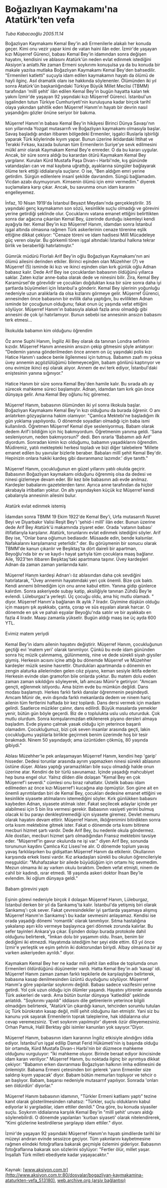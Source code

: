 # Boğazlıyan Kaymakamı'na Atatürk'ten vefa

*Tuba Kabacaoğlu 2005.11.14*

<div class="pNewsDetailMainContent" itemprop="articleBody">
 Boğazlıyan Kaymakamı Kemal Bey'in adı Ermenilerle alakalı her konuda geçer. Kimi onu vezir yapar kimi de vatan haini ilân eder. İzmir'de yaşayan kızı Müşerref Gürenci, babası Kemal Bey'in idamından sonra değişen hayatını, kendisini ve ablasını Atatürk'ün neden evlat edinmek istediğini Aksiyon'a anlattı.Ne zaman Ermeni soykırımı konuşulsa ya da bu konuda bir makale yazılsa mutlaka Boğazlıyan Kaymakamı Kemal Bey'den bahsedilir. "Ermenileri katletti" suçuyla idam edilen kaymakamın hayatı da ölümü de hayli ilginç. Asıl dramatik olanı ise hakkında söylenenler. Ölümünden iki yıl sonra Atatürk'ün başkanlığındaki Türkiye Büyük Millet Meclisi (TBMM) tarafından 'millî şehit' ilân edilen Kemal Bey'in bugün hayatta kalan tek yakını İzmir'de yaşayan 92 yaşındaki kızı Müşerref Gürenci. İstanbul'un işgalinden tutun Türkiye Cumhuriyeti'nin kuruluşuna kadar birçok tarihî olaya yakından şahitlik eden Müşerref Hanım'ın hayatı bir devrin nasıl yaşandığını gözler önüne seriyor bir bakıma.
 <br/>
 <br/>
 Müşerref Hanım'ın babası Kemal Bey'in hikâyesi Birinci Dünya Savaşı'nın son yıllarında Yozgat mutasarrıfı ve Boğazlıyan kaymakamı olmasıyla başlar. Savaş başladığı andan itibaren bölgedeki Ermeniler, işgalci Ruslarla işbirliği yaparak Türk köylerinde kıyım yapar. Bunun üzerine iktidardaki İttihat ve Terakki Fırkası, kazada bulunan tüm Ermenilerin Suriye'ye sevk edilmesini mülkî amir olarak Kaymakam Kemal Bey'e emreder. O da bu kararı uygular. Ancak, bir süre sonra aldığı bu karardan ötürü Kaymakam Kemal Bey yargılanır. Kurulan Kürd Mustafa Paşa Divan-ı Harbi'nde, kış gününde vatandaşları can ve mal kaybına uğrattığı, ayaklarına süngüler bağlayarak ölüme terk ettiği iddialarıyla suçlanır. O ise, "Ben aldığım emri yerine getirdim. Sürgün edilenlere insanî şekilde davrandım. Süngü bağlamadım. Vicdan azabı duymuyorum. Kimsenin ölümü için emir vermedim." diyerek suçlamalara karşı çıkar. Ancak, bu savunma onun idam kararını engelleyemez.
 <br/>
 <br/>
 İnfaz, 10 Nisan 1919'da İstanbul Beyazıt Meydanı'nda gerçekleştirilir. 35 yaşındaki genç kaymakamın son sözü, kesinlikle suçlu olmadığı ve görevini yerine getirdiği şeklinde olur. Çocuklarını vatana emanet ettiğini belirttikten sonra dar ağacına çıkarılan Kemal Bey, üzerinde durduğu iskemleyi kendi ayağıyla iter. Kemal Bey'in kızı Müşerref Hanım, idamdan sonra İstanbul işgal altında olmasına rağmen Türk askerlerinin cenaze törenine eşlik ettiğine dikkat çekiyor: "Cenaze töreni ve idam hadisesi Millî Mücadeleye güç veren olaylar. Bu görkemli tören işgal altındaki İstanbul halkına tekrar birlik ve beraberliği hatırlatmıştır."
 <br/>
 <br/>
 Gümrük müdürü Florlalı Arif Bey'in oğlu Boğazlıyan Kaymakamı'nın ani ölümü ailesini derinden etkiler. Birinci eşinden olan Müzehher (7) ve Müşerref (5) isminde iki kızı ve ikinci eşinden olan kırk günlük oğlu Adnan babasız kalır. Dede Arif Bey ise çocuklardan babasının öldüğünü yıllarca saklar. Zaten kızlar anne-baba olarak dede ve ninesini bilir. Zira, Kemal Bey Karamürsel'de görevlidir ve çocukları doğduktan kısa bir süre sonra daha iyi şartlarda büyümeleri için İstanbul'a gönderir. Kemal Bey işlerinin yoğunluğu nedeniyle uzun aralıklarla da olsa kızlarını görmeye gelir. Müşerref Gürenci, annesinden önce babasının bir evlilik daha yaptığını, bu evlilikten Adnan isminde bir çocuğunun olduğunu; fakat onun üç yaşında vefat ettiğini söylüyor. Müşerref Hanım'ın babasıyla alakalı fazla anısı olmadığı gibi annesini de çok iyi hatırlamıyor. Bunun sebebi ise annesinin ansızın babasını terk etmesi...
 <br/>
 <br/>
 İlkokulda babamın kim olduğunu öğrendim
 <br/>
 <br/>
 Öz anne Suphi Hanım, İngiliz Ali Bey olarak da tanınan Londra sefirinin kızıdır. Müşerref Hanım annesinin ansızın çekip gitmesini şöyle anlatıyor: "Dedemin yanına gönderilmeden önce annem on üç yaşındaki polis kızı Hatice Hanım'ı sadece benle ilgilenmesi için tutmuş. Babamın zaafı mı yoksa üvey annemin açgözlülüğümü bilemeyeceğim, babam gönlünü kaptırıyor ve onu evimize ikinci eşi olarak alıyor. Annem de evi terk ediyor, İstanbul'daki eniştesinin yanına sığınıyor."
 <br/>
 <br/>
 Hatice Hanım bir süre sonra Kemal Bey'den hamile kalır. Bu sırada altı ay sürecek mahkeme süreci başlamıştır. Adnan, idamdan tam kırk gün önce dünyaya gelir. Ama Kemal Bey oğlunu hiç göremez.
 <br/>
 <br/>
 Müşerref Hanım, babasının ölümünden iki yıl sonra ilkokula başlar. Boğazlıyan Kaymakamı Kemal Bey'in kızı olduğunu da burada öğrenir. O anı anlatırken gözyaşlarına hakim olamıyor: "Çamlıca Mektebi'ne başladığım ilk gün yoklama yapılıyordu. O dönemde soyadları olmadığı için baba ismi kullanılırdı. Öğretmen Müşerref Kemal diye sesleniyormuş. Babam olarak dedem Arif'i bildiğim için hiç bakmıyordum. Öğretmenim yanıma geldi. 'Sana sesleniyorum, neden bakmıyorsun?' dedi. Ben ısrarla 'Babamın adı Arif' diyordum. Sonradan kimin kızı olduğumu, babamın yaşadıklarını öğrendim. Müdiremiz, yatılı mektepteki herkesi topladı ve bizi diğer talebelere 'Millete emanet edilen bu yavrular bizlerle beraber. Babaları millî şehit Kemal Bey'dir. Hepinizin onlara hakiki kardeş gibi davranmanız lazımdır.' diye tanıttı."
 <br/>
 <br/>
 Müşerref Hanım, çocukluğunun en güzel yıllarını yatılı okulda geçirir. Babasının Boğazlıyan kaymakamı olduğunu öğrenmiş olsa da dedesi ve ninesi gizlemeye devam eder. Bir kez bile babasının adı evde anılmaz. Kardeşler babalarını gazetelerden tanır. Ayrıca anne tarafından da hiçbir akrabayla irtibatları yoktur. On altı yaşındayken küçük kız Müşerref kendi çabalarıyla annesinin ailesini bulur.
 <br/>
 <br/>
 Atatürk evlat edinmek istemiş
 <br/>
 <br/>
 İdamdan sonra TBMM 19 Ekim 1922'de Kemal Bey'i, Urfa mutasarrıfı Nusret Beyi ve Diyarbakır Valisi Reşit Bey'i 'şehid-i millî' ilân eder. Bunun üzerine dede Arif Bey Atatürk'ü makamında ziyaret eder. Orada 'vatanın babası' iltifatlarıyla karşılanır. Atatürk, torunlarını evlat edinmek istediğini söyler. Arif Bey ise, "Onlar bana oğlumun bediasıdır. Müsaade edin, bende kalsınlar. Nafakalarını karşılamanız yeterlidir." der. Bu görüşmenin bir sonucu olarak TBMM'de kanun çıkarılır ve Beşiktaş'ta dört daireli bir apartman, Beyoğlu'nda bir ev ve kayd-ı hayat şartıyla tüm çocuklara maaş bağlanır. Aile, 1923'ten itibaren Beşiktaş'taki apartmana taşınır. Üvey kardeşleri Adnan da zaman zaman yanlarında kalır.
 <br/>
 <br/>
 Müşerref Hanım kardeşi Adnan'ı öz ablasından daha çok sevdiğini hatırlatarak, "Üvey annemin hayatımdaki yeri çok önemli. Bize çok baktı. Kendi annemi bilmediğim için onu anne kabul ettim. Yanına gidip günlerce kalırdım. Sonra askeriyede subay katip, aksiliğiyle tanınan Zühdü Bey'le evlendi. Lüleburgaz'a yerleşti. Üç çocuğu oldu, ama hiç mutlu olamadı. " diyor. Müşerref Hanım'a bağlanan ilk aylık 7 liradır. Giyimine düşkün olduğu için maaşını şık ayakkabı, çanta, çorap ve süs eşyaları alarak harcar. O dönemde en şık ve pahalı eşyalar Beyoğlu'nda satılır ve bir ayakkabı en fazla 4 liradır. Maaşı zamanla yükselir. Bugün aldığı maaş ise üç ayda 600 YTL.
 <br/>
 <br/>
 Evimiz matem yeriydi
 <br/>
 <br/>
 Kemal Bey'in idamı ailenin hayatını değiştirir. Müşerref Hanım, çocukluğunun geçtiği evi 'matem yeri' olarak tanımlıyor. Çünkü bu evde idam gününden sonra hiç müzik çalınmamış, gülünmemiş, nine ve dede sürekli siyah giysiler giymiş. Herkesin acısını içine attığı bu dönemde Müşerref ve Müzehher kardeşler müzik sesine hasrettir. Oturdukları apartmanda o dönemin en zengin alaturka ailelerinden gelen cılız piyano, keman sesiyle iktifa ederler. Herkesin evinde olan gramofon bile onlarda yoktur. Bu matem dolu evden zaman zaman sıkıldığını söyleyerek, lafı amcası Münir'e getiriyor: "Amcam gençti, eğlenmek istiyordu. Ama bizim evde bu mümkün değildi. Dans modası başlamıştı. Herkes farklı farklı danslar öğrenmenin peşindeydi. Amcam Münir de, evin dışında farklı mekanlarda dedem ve ninem hariç ailenin tüm fertlerini haftada bir kez toplardı. Dans dersi vermek için madam gelirdi. Saatlerce müzikler çalınır, dans edilirdi. Büyük masalarda yemekler yenir, bütün gün böyle geçerdi. Biz de o toplulukta uslu uslu otururduk. Çok mutlu olurdum. Sonra komşularımızdan etkilenerek piyano dersleri almaya başladım. Evde piyano çalmak yasak olduğu için yeterince başarılı olamadım. Çocukluğumuz, bizi çok seven insanlar arasında geçti, lakin çocukluğumu yaşlılarla birlikte geçirmek benim üzerimde hoş bir tesir bırakmadı. Ninem 50 yaşındaydı; ama üzüntüden çökmüş, 80 yaşında gibiydi."
 <br/>
 <br/>
 Ablası Müzehher'le pek anlaşamayan Müşerref Hanım, kendini hep 'garip' hisseder. Dedesi torunlar arasında ayrım yapmazken ninesi sürekli ablasının üstüne düşer. Ablası yaptığı yaramazlıkları bile suçu olmadığı halde onun üzerine atar. Kendini de bir türlü savunamaz. İçinde yaşadığı mahcubiyet hep buna engel olur. Yalnız dilden dile dolaşan "Kemal Bey en çok Müşerref'i severdi." cümlesi onu biraz rahatlatır. Üstelik babası idam edilmeden az önce kızı Müşerref'i kucağına alıp öpmüştür. Son güne ait en önemli ayrıntılardan biri de Kemal Bey, çocukları dedesine emanet ettiğini ve kesinlikle siyasete atılmalarını istemediğini söyler. Kırk günlükken babasını kaybeden Adnan, siyasete atılmak ister. Fakat seçilecek adaylar içinde yer alabilmesi için 5 bin lira vermesi gerekir. Babasının vasiyeti yerini bulmuş olacak ki bu parayı denkleştiremediği için siyasete giremez. Devlet memuru olarak hayatını devam ettirir. Müşerref Hanım, ilköğrenimini bitirdikten sonra orta kısım mektebine gitmek ister. Fakat o dönemde orta kısmı bitirene mecburi hizmet şartı vardır. Dede Arif Bey, bu nedenle okula göndermez. Aile dostları, mecburi hizmet şartı olmadığından Fransız mektebini tavsiye eder. "Müşerref'in gavur okulunda ne işi var." diyen Arif Bey, sonunda torununun kaydını Çamlıca Kız Lisesi'ne alır. O dönemde toplum yavaş yavaş farklılaşırken bu gidişattan Müşerref Hanım da etkilenir. Okullarının karşısında erkek lisesi vardır. Kız arkadaşları sürekli bu okulun öğrencileriyle meşguldür: "Muhafazakar bir ailede büyüdüğüm için ortamı hiç sevmedim. Mezun olmama iki ay varken okulu bıraktım. Dedem vefat etmişti, ninem de cahil bir kadındı, ısrar etmedi. 18 yaşında askeri doktor İhsan Bey'le evlendim. İki oğlum dünyaya geldi."
 <br/>
 <br/>
 Babam görevini yaptı
 <br/>
 <br/>
 Eşinin görevi nedeniyle birçok il dolaşan Müşerref Hanım, Lüleburgaz, İstanbul derken bir yıl da Sarıkamış'ta kalır. İstanbul'da yetişmiş biri olarak Sarıkamış'ı çok sever. Fakat çevresindekiler iyi şartlarda yaşamaya alışmış Müşerref Hanım'ın Sarıkamış'ı bu kadar sevmesini anlayamaz. Kendisi ise orada yaşadığı dönemi 'romantik' olarak tanımlıyor. Sıtma hastalığına yakalanıp aşırı kilo vermeye başlayınca geri dönmek zorunda kalırlar. Bu sefer  tayinleri Ankara'ya çıkar. Eşinden dolayı burada protokole dahil olduğunu belirterek, "İmkan dolu bir yaşamım oldu. İhsan, benim bir dediğimi iki etmezdi. Hayatımda istediğim her şeyi elde ettim. 63 yıl önce İzmir'e yerleştik ve eşim şehrin iki doktorundan biriydi. Albay olmasına bir ay varken askeriyeden ayrıldı." diyor.
 <br/>
 <br/>
 Kaymakam Kemal Bey her ne kadar mili şehit ilan edilse de toplumda onun Ermenileri öldürdüğünü düşünenler vardı. Hatta Kemal Bey'in adı 'kasap' idi. Müşerref Hanım zaman zaman farklı tepkilerle de karşılaştığını belirterek, babasına kasap denilmesinden üzüntü duyduğunu söylüyor. Müşerref Hanım'a göre yapılanlar soykırımı değildi. Babası sadece vazifesini yerine getirdi. Yol çok uzun olduğu için ölümler yaşandı. Hayatını yitirenler arasında Türk askerleri de vardı. Ama bütün bunlar dünyaya 'katledildi' şeklinde anlatıldı. "Soykırımı yapıldı" iddiasını dile getirenlerin yeterince bilgili olmadığını belirterek, "Atatürk'ün çıkardığı kanun, tehcirden sorumlu tutulan üç Türk bürokratın kasap değil, millî şehit olduğunu ilan etmiştir. Yani siz bu kanunu yok sayarak Ermenilerin toprak taleplerine, hak iddialarına olur cevap veremezsiniz. 'Evet soykırım yapılmıştır' diyerek özür dileyemezsiniz. Orhan Pamuk, Halil Berktay gibi isimler kanunları yok sayıyor."Diyor.
 <br/>
 <br/>
 Müşerref Hanım, babasının idam kararının İngiliz etkisiyle alındığını iddia ediyor. İstanbul'un işgal edilip Damat Ferid   Hükümeti'nin iş başında olduğu bir ortamda, Kürd Mustafa Divan-ı Harbi'nin bir düzmece mahkeme olduğunu vurguluyor: "İki mahkeme oluyor. Birinde beraat ediyor ikincisinde idam kararı veriliyor." Müşerref Hanım, bu noktada ilginç bir ayrıntıya dikkat çekiyor: "Babamın erken davranması Boğazlıyan halkının imha edilmesini de önlemiştir. Babama Ermeni çetesinden biri gelerek 'yarın Ermeniler size saldırıp kıyım yapacak' diyor. Babam bütün memurları topluyor ve tehcir o an başlıyor. Babam, başarısı nedeniyle mutasarrıf yapılıyor. Sonrada 'onları sen öldürdün' diyorlar."
 <br/>
 <br/>
 Müşerref Hanım babasının idamının, "Türkler Ermeni katliamı yaptı" tezine kanıt olarak gösterilmesinden rahatsız: "Türkler, suçlu olduklarını kabul ediyorlar ki yargıladılar, idam ettiler denildi." Ona göre, bu konuda siyasiler suçlu. Soykırım iddialarına karşılık Kemal Bey'in "millî şehit' unvanı aldığı söylenebilirdi. O dönemde yapılanları 'kurban siyaseti' olarak nitelendirerek, "Kimi gözlerine kestirdilerse yargılayıp idam ettiler." diyor.
 <br/>
 <br/>
 İzmir'de yaşayan 92 yaşındaki Müşerref Hanım'ın hayatı şimdilerde tarihî bir müzeyi andıran evinde sessizce geçiyor. Tüm yakınlarını kaybetmesine rağmen elindeki fotoğraflara bakarak geçmişle özlemini gideriyor. Babasının fotoğraflarına bakarak son sözlerini söylüyor: "Fertler ölür, millet yaşar. İnşallah Türk milleti ebediyete kadar yaşayacaktır."
 <br/>
 <br/>
</div>


Kaynak: [www.aksiyon.com.tr](http://www.aksiyon.com.tr:80/dosyalar/bogazliyan-kaymakamina-ataturkten-vefa_513180), [web.archive.org (arşiv bağlantısı)](http://web.archive.org/web/20150512000159/http://www.aksiyon.com.tr:80/dosyalar/bogazliyan-kaymakamina-ataturkten-vefa_513180)
